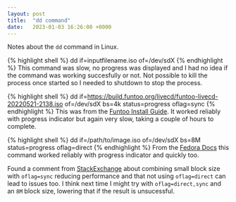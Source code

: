 ```yaml
---
layout: post
title:  "dd command"
date:   2023-01-03 16:26:00 +0000
---
```

Notes about the `dd` command in Linux.

{% highlight shell %}
dd if=inputfilename.iso of=/dev/sdX
{% endhighlight %}
This command was slow, no progress was displayed and I had no idea if the command was working succesfully or not. Not possible to kill the process once started so I needed to shutdown to stop the process.

{% highlight shell %}
dd if=https://build.funtoo.org/livecd/funtoo-livecd-20220521-2138.iso of=/dev/sdX bs=4k status=progress oflag=sync
{% endhighlight %}
This was from the [Funtoo Install Guide](https://www.funtoo.org/Install/Download_LiveCD). It worked reliably with progress indicator but again very slow, taking a couple of hours to complete.

{% highlight shell %}
dd if=/path/to/image.iso of=/dev/sdX bs=8M status=progress oflag=direct
{% endhighlight %}
From the [Fedora Docs](https://docs.fedoraproject.org/en-US/quick-docs/creating-and-using-a-live-installation-image/index.html) this command worked reliably with progress indicator and quickly too.

Found a comment from [StackExchange](https://unix.stackexchange.com/questions/508701/dd-command-oflag-direct-and-sync-flags) about combining small block size with `oflag=sync` reducing performance and that not using `oflag=direct` can lead to issues too. I think next time I might try with `oflag=direct,sync` and an `8M` block size, lowering that if the result is unsucessful. 
